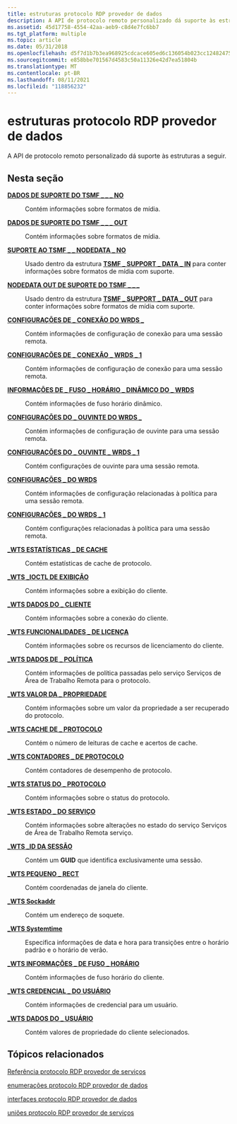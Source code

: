 ```yaml
---
title: estruturas protocolo RDP provedor de dados
description: A API de protocolo remoto personalizado dá suporte às estruturas a seguir.
ms.assetid: 45d17758-4554-42aa-aeb9-c8d4e7fc6bb7
ms.tgt_platform: multiple
ms.topic: article
ms.date: 05/31/2018
ms.openlocfilehash: d5f7d1b7b3ea968925cdcace605ed6c136054b023cc12482475196696bdbcc02
ms.sourcegitcommit: e858bbe701567d4583c50a11326e42d7ea51804b
ms.translationtype: MT
ms.contentlocale: pt-BR
ms.lasthandoff: 08/11/2021
ms.locfileid: "118856232"
---
```

# <a name="remote-desktop-protocol-provider-structures"></a>estruturas protocolo RDP provedor de dados

A API de protocolo remoto personalizado dá suporte às estruturas a seguir.

## <a name="in-this-section"></a>Nesta seção

<dl> <dt>

[**DADOS DE SUPORTE DO TSMF \_ \_ \_ NO**](tsmf-support-data-in.md)
</dt> <dd>

Contém informações sobre formatos de mídia.

</dd> <dt>

[**DADOS DE SUPORTE DO TSMF \_ \_ \_ OUT**](tsmf-support-data-out.md)
</dt> <dd>

Contém informações sobre formatos de mídia.

</dd> <dt>

[**SUPORTE AO TSMF \_ \_ NODEDATA \_ NO**](tsmf-support-nodedata-in.md)
</dt> <dd>

Usado dentro da estrutura [**TSMF \_ SUPPORT \_ DATA \_ IN**](tsmf-support-data-in.md) para conter informações sobre formatos de mídia com suporte.

</dd> <dt>

[**NODEDATA OUT DE SUPORTE DO TSMF \_ \_ \_**](tsmf-support-nodedata-out.md)
</dt> <dd>

Usado dentro da estrutura [**TSMF \_ SUPPORT \_ DATA \_ OUT**](tsmf-support-data-out.md) para conter informações sobre formatos de mídia com suporte.

</dd> <dt>

[**CONFIGURAÇÕES DE \_ CONEXÃO DO WRDS \_**](/windows/desktop/api/Wtsdefs/ns-wtsdefs-wrds_connection_settings)
</dt> <dd>

Contém informações de configuração de conexão para uma sessão remota.

</dd> <dt>

[**CONFIGURAÇÕES DE \_ CONEXÃO \_ WRDS \_ 1**](/windows/desktop/api/Wtsdefs/ns-wtsdefs-wrds_connection_settings_1)
</dt> <dd>

Contém informações de configuração de conexão para uma sessão remota.

</dd> <dt>

[**INFORMAÇÕES DE \_ FUSO \_ HORÁRIO \_ DINÂMICO DO \_ WRDS**](/windows/desktop/api/Wtsdefs/ns-wtsdefs-wrds_dynamic_time_zone_information)
</dt> <dd>

Contém informações de fuso horário dinâmico.

</dd> <dt>

[**CONFIGURAÇÕES DO \_ OUVINTE DO WRDS \_**](/windows/desktop/api/Wtsdefs/ns-wtsdefs-wrds_listener_settings)
</dt> <dd>

Contém informações de configuração de ouvinte para uma sessão remota.

</dd> <dt>

[**CONFIGURAÇÕES DO \_ OUVINTE \_ WRDS \_ 1**](/windows/desktop/api/Wtsdefs/ns-wtsdefs-wrds_listener_settings_1)
</dt> <dd>

Contém configurações de ouvinte para uma sessão remota.

</dd> <dt>

[**CONFIGURAÇÕES \_ DO WRDS**](/windows/desktop/api/Wtsdefs/ns-wtsdefs-wrds_settings)
</dt> <dd>

Contém informações de configuração relacionadas à política para uma sessão remota.

</dd> <dt>

[**CONFIGURAÇÕES \_ DO WRDS \_ 1**](/windows/desktop/api/Wtsdefs/ns-wtsdefs-wrds_settings_1)
</dt> <dd>

Contém configurações relacionadas à política para uma sessão remota.

</dd> <dt>

[**\_WTS ESTATÍSTICAS \_ DE CACHE**](/windows/desktop/api/Wtsdefs/ns-wtsdefs-wts_cache_stats)
</dt> <dd>

Contém estatísticas de cache de protocolo.

</dd> <dt>

[**\_WTS \_IOCTL DE EXIBIÇÃO**](/windows/desktop/api/Wtsdefs/ns-wtsdefs-wts_display_ioctl)
</dt> <dd>

Contém informações sobre a exibição do cliente.

</dd> <dt>

[**\_WTS DADOS DO \_ CLIENTE**](/windows/desktop/api/Wtsdefs/ns-wtsdefs-wts_client_data)
</dt> <dd>

Contém informações sobre a conexão do cliente.

</dd> <dt>

[**\_WTS FUNCIONALIDADES \_ DE LICENÇA**](/windows/desktop/api/Wtsdefs/ns-wtsdefs-wts_license_capabilities)
</dt> <dd>

Contém informações sobre os recursos de licenciamento do cliente.

</dd> <dt>

[**\_WTS DADOS DE \_ POLÍTICA**](/windows/desktop/api/Wtsdefs/ns-wtsdefs-wts_policy_data)
</dt> <dd>

Contém informações de política passadas pelo serviço Serviços de Área de Trabalho Remota para o protocolo.

</dd> <dt>

[**\_WTS VALOR DA \_ PROPRIEDADE**](/windows/desktop/api/Wtsdefs/ns-wtsdefs-wts_property_value)
</dt> <dd>

Contém informações sobre um valor da propriedade a ser recuperado do protocolo.

</dd> <dt>

[**\_WTS CACHE DE \_ PROTOCOLO**](/windows/desktop/api/Wtsdefs/ns-wtsdefs-wts_protocol_cache)
</dt> <dd>

Contém o número de leituras de cache e acertos de cache.

</dd> <dt>

[**\_WTS CONTADORES \_ DE PROTOCOLO**](/windows/desktop/api/Wtsdefs/ns-wtsdefs-wts_protocol_counters)
</dt> <dd>

Contém contadores de desempenho de protocolo.

</dd> <dt>

[**\_WTS STATUS DO \_ PROTOCOLO**](/windows/desktop/api/Wtsdefs/ns-wtsdefs-wts_protocol_status)
</dt> <dd>

Contém informações sobre o status do protocolo.

</dd> <dt>

[**\_WTS ESTADO \_ DO SERVIÇO**](/windows/desktop/api/Wtsdefs/ns-wtsdefs-wts_service_state)
</dt> <dd>

Contém informações sobre alterações no estado do serviço Serviços de Área de Trabalho Remota serviço.

</dd> <dt>

[**\_WTS \_ID DA SESSÃO**](/windows/desktop/api/Wtsdefs/ns-wtsdefs-wts_session_id)
</dt> <dd>

Contém um **GUID** que identifica exclusivamente uma sessão.

</dd> <dt>

[**\_WTS PEQUENO \_ RECT**](/windows/desktop/api/Wtsdefs/ns-wtsdefs-wts_small_rect)
</dt> <dd>

Contém coordenadas de janela do cliente.

</dd> <dt>

[**\_WTS Sockaddr**](/windows/desktop/api/Wtsdefs/ns-wtsdefs-wts_sockaddr)
</dt> <dd>

Contém um endereço de soquete.

</dd> <dt>

[**\_WTS Systemtime**](/windows/desktop/api/Wtsdefs/ns-wtsdefs-wts_systemtime)
</dt> <dd>

Especifica informações de data e hora para transições entre o horário padrão e o horário de verão.

</dd> <dt>

[**\_WTS INFORMAÇÕES \_ DE FUSO \_ HORÁRIO**](/windows/desktop/api/Wtsdefs/ns-wtsdefs-wts_time_zone_information)
</dt> <dd>

Contém informações de fuso horário do cliente.

</dd> <dt>

[**\_WTS CREDENCIAL \_ DO USUÁRIO**](/windows/desktop/api/Wtsdefs/ns-wtsdefs-wts_user_credential)
</dt> <dd>

Contém informações de credencial para um usuário.

</dd> <dt>

[**\_WTS DADOS DO \_ USUÁRIO**](/windows/desktop/api/Wtsdefs/ns-wtsdefs-wts_user_data)
</dt> <dd>

Contém valores de propriedade do cliente selecionados.

</dd> </dl>

## <a name="related-topics"></a>Tópicos relacionados

<dl> <dt>

[Referência protocolo RDP provedor de serviços](custom-remote-protocol-reference.md)
</dt> <dt>

[enumerações protocolo RDP provedor de dados](custom-remote-protocol-enumerations.md)
</dt> <dt>

[interfaces protocolo RDP provedor de dados](custom-remote-protocol-interfaces.md)
</dt> <dt>

[uniões protocolo RDP provedor de serviços](custom-remote-protocol-unions.md)
</dt> </dl>

 

 




